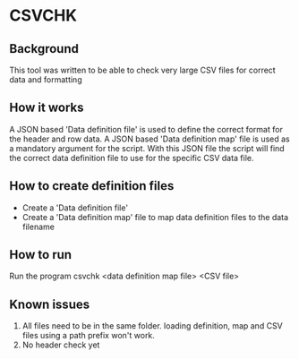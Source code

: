# CSVCHK 

## Background

This tool was written to be able to check very large CSV files for correct data and formatting

## How it works

A JSON based 'Data definition file'  is used to define the correct format for the header and row data.
A JSON based 'Data definition map' file is used as a mandatory argument for the script. 
With this JSON file the script will find the correct data definition file to use for the specific CSV data file.
   
## How to create definition files

- Create a 'Data definition file'
- Create a 'Data definition map' file to map  data definition files to the data filename

## How to run

Run the program csvchk \<data definition map file\> \<CSV file\>


## Known issues

1. All files need to be in the same folder. loading definition, map  and CSV files using a path prefix won't work.
2. No header check yet  
 

 